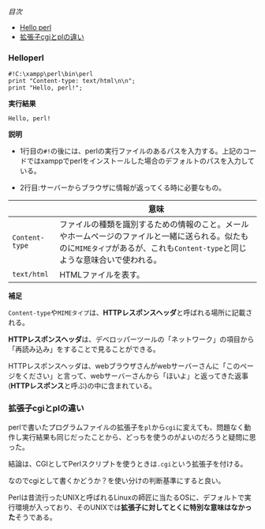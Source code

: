 *目次*
* [Hello perl](#Helloperl)
* [拡張子cgiとplの違い](#拡張子cgiとplの違い)

### Helloperl

```
#!C:\xampp\perl\bin\perl
print "Content-type: text/html\n\n";
print "Hello, perl!";
```

**実行結果**

`Hello, perl!`

**説明**

* 1行目の`#!`の後には、perlの実行ファイルのあるパスを入力する。上記のコードではxamppでperlをインストールした場合のデフォルトのパスを入力している。

* 2行目:サーバーからブラウザに情報が返ってくる時に必要なもの。

||意味|
|-|-|
|`Content-type`|ファイルの種類を識別するための情報のこと。メールやホームページのファイルと一緒に送られる。似たものに`MIMEタイプ`があるが、これも`Content-type`と同じような意味合いで使われる。|
|`text/html`|HTMLファイルを表す。|

**補足**

`Content-type`や`MIMEタイプ`は、**HTTPレスポンスヘッダ**と呼ばれる場所に記載される。

**HTTPレスポンスヘッダ**は、デベロッパーツールの「ネットワーク」の項目から「再読み込み」をすることで見ることができる。

HTTPレスポンスヘッダは、webブラウザさんがwebサーバーさんに「このページをください」と言って、webサーバーさんから「ほいよ」と返ってきた返事(**HTTPレスポンス**と呼ぶ)の中に含まれている。

### 拡張子cgiとplの違い

perlで書いたプログラムファイルの拡張子を`pl`から`cgi`に変えても、問題なく動作し実行結果も同じだったことから、どっちを使うのがよいのだろうと疑問に思った。

結論は、CGIとしてPerlスクリプトを使うときは`.cgi`という拡張子を付ける。

なのでcgiとして書くかどうか？を使い分けの判断基準にすると良い。

Perlは昔流行ったUNIXと呼ばれるLinuxの師匠に当たるOSに、デフォルトで実行環境が入っており、そのUNIXでは**拡張子に対してとくに特別な意味はなかった**そうである。




